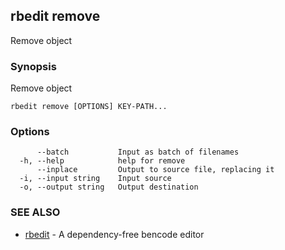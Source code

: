 ## rbedit remove

Remove object

### Synopsis


Remove object

```
rbedit remove [OPTIONS] KEY-PATH...
```

### Options

```
      --batch           Input as batch of filenames
  -h, --help            help for remove
      --inplace         Output to source file, replacing it
  -i, --input string    Input source
  -o, --output string   Output destination
```

### SEE ALSO

* [rbedit](rbedit.md)	 - A dependency-free bencode editor


